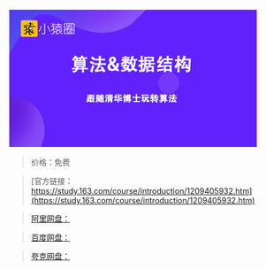 
![img](../../../assets/study163/free/a19ed76d9f3e456d8befbe669fc917f1.png)

> 价格：免费

> [官方链接：https://study.163.com/course/introduction/1209405932.htm](https://study.163.com/course/introduction/1209405932.htm)

> [阿里网盘：]()

> [百度网盘：]()

> [夸克网盘：]()
